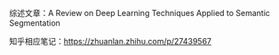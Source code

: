 综述文章：A Review on Deep Learning Techniques Applied to Semantic Segmentation

知乎相应笔记：https://zhuanlan.zhihu.com/p/27439567

